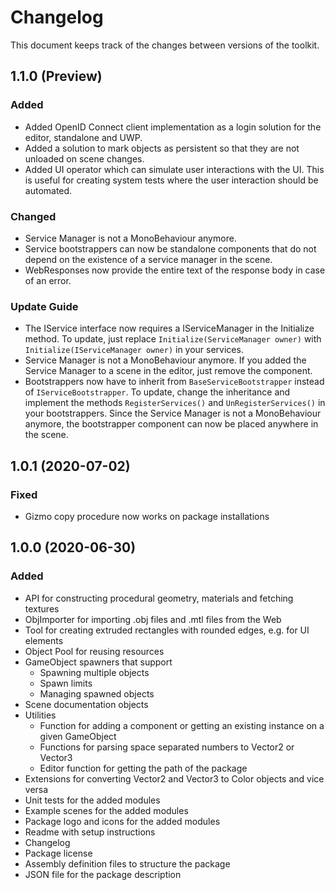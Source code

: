 # Changelog

This document keeps track of the changes between versions of the toolkit.

## 1.1.0 (Preview)

### Added
- Added OpenID Connect client implementation as a login solution for the editor, standalone and UWP.
- Added a solution to mark objects as persistent so that they are not unloaded on scene changes.
- Added UI operator which can simulate user interactions with the UI.
  This is useful for creating system tests where the user interaction should be automated.

### Changed
- Service Manager is not a MonoBehaviour anymore.
- Service bootstrappers can now be standalone components that do not depend on the existence of a service manager in the scene.
- WebResponses now provide the entire text of the response body in case of an error.

### Update Guide
- The IService interface now requires a IServiceManager in the Initialize method.
  To update, just replace `Initialize(ServiceManager owner)` with `Initialize(IServiceManager owner)` in your services.
- Service Manager is not a MonoBehaviour anymore.
  If you added the Service Manager to a scene in the editor, just remove the component.
- Bootstrappers now have to inherit from `BaseServiceBootstrapper` instead of `IServiceBootstrapper`.
  To update, change the inheritance and implement the methods `RegisterServices()` and `UnRegisterServices()` in your bootstrappers.
  Since the Service Manager is not a MonoBehaviour anymore, the bootstrapper component can now be placed anywhere in the scene.

## 1.0.1 (2020-07-02)

### Fixed
- Gizmo copy procedure now works on package installations

## 1.0.0 (2020-06-30)

### Added
- API for constructing procedural geometry, materials and fetching textures
- ObjImporter for importing .obj files and .mtl files from the Web
- Tool for creating extruded rectangles with rounded edges, e.g. for UI elements
- Object Pool for reusing resources
- GameObject spawners that support
  - Spawning multiple objects
  - Spawn limits
  - Managing spawned objects
- Scene documentation objects
- Utilities
  - Function for adding a component or getting an existing instance on a given GameObject
  - Functions for parsing space separated numbers to Vector2 or Vector3
  - Editor function for getting the path of the package
- Extensions for converting Vector2 and Vector3 to Color objects and vice versa
- Unit tests for the added modules
- Example scenes for the added modules
- Package logo and icons for the added modules
- Readme with setup instructions
- Changelog
- Package license
- Assembly definition files to structure the package
- JSON file for the package description